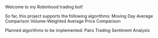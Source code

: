 Welcome to my Robinhood trading bot!

So far, this project supports the following algorithms:
Moving Day Average Comparison
Volume-Weighted Average Price Comparison

Planned algorithms to be implemented:
Pairs Trading
Sentiment Analysis